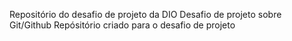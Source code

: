 Repositório do desafio de projeto da DIO
Desafio de projeto sobre Git/Github
Repósitório criado para o desafio de projeto
